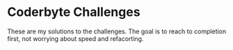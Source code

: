 # Coderbyte Challenges
These are my solutions to the challenges. The goal is to reach to completion first, not worrying about speed and refacorting. 
